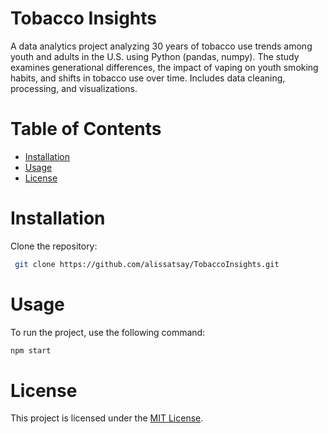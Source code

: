 # Tobacco Insights
A data analytics project analyzing 30 years of tobacco use trends among youth and adults in the U.S. using Python (pandas, numpy). The study examines generational differences, the impact of vaping on youth smoking habits, and shifts in tobacco use over time. Includes data cleaning, processing, and visualizations.

# Table of Contents
- [Installation](#installation)
- [Usage](#usage)
- [License](#license)

# Installation
Clone the repository:
```bash
 git clone https://github.com/alissatsay/TobaccoInsights.git
```

# Usage
To run the project, use the following command:
```bash
npm start
```

# License
This project is licensed under the [MIT License](LICENSE).
